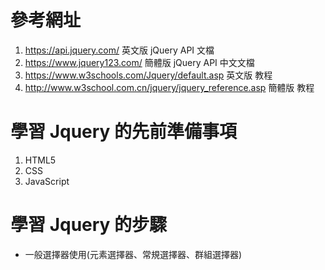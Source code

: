 # 參考網址
1. https://api.jquery.com/     英文版 jQuery API 文檔
2. https://www.jquery123.com/  簡體版 jQuery API 中文文檔
3. https://www.w3schools.com/Jquery/default.asp 英文版 教程
4. http://www.w3school.com.cn/jquery/jquery_reference.asp 簡體版 教程

# 學習 Jquery 的先前準備事項
1. HTML5
2. CSS
3. JavaScript 

# 學習 Jquery 的步驟
- 一般選擇器使用(元素選擇器、常規選擇器、群組選擇器)



